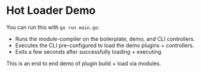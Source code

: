 # Hot Loader Demo

You can run this with `go run main.go`:

 - Runs the module-compiler on the boilerplate, demo, and CLI controllers.
 - Executes the CLI pre-configured to load the demo plugins + controllers.
 - Exits a few seconds after successfully loading + executing
 
 This is an end to end demo of plugin build + load via modules.

